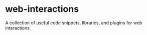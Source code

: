 # web-interactions
A collection of useful code snippets, libraries, and plugins for web interactions
